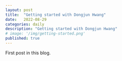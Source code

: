 ```yaml
---
layout: post
title:  "Getting started with Dongjun Hwang"
date:   2022-08-29
categories: daily
description: "Getting started with Dongjun Hwang"
# image: '/img/getting-started.png'
published: true 
---
```


First post in this blog.
